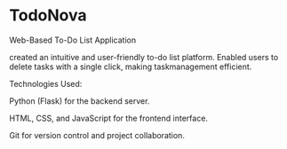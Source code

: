 # TodoNova
Web-Based To-Do List Application

created an intuitive and user-friendly to-do list platform.
Enabled users to delete tasks with a single click, making taskmanagement efficient.

Technologies Used: 

  Python (Flask) for the backend server.

  HTML, CSS, and JavaScript for the frontend interface.

  Git for version control and project collaboration.


